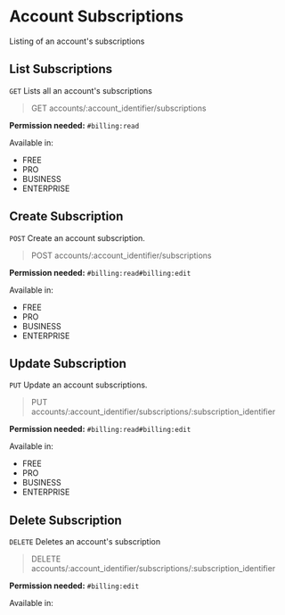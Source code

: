# Account Subscriptions

Listing of an account's subscriptions

## List Subscriptions

`GET` Lists all an account's subscriptions

> GET accounts/:account_identifier/subscriptions

**Permission needed:** `#billing:read`

Available in:

* FREE
* PRO
* BUSINESS
* ENTERPRISE


## Create Subscription

`POST` Create an account subscription.

> POST accounts/:account_identifier/subscriptions

**Permission needed:** `#billing:read#billing:edit`

Available in:

* FREE
* PRO
* BUSINESS
* ENTERPRISE


## Update Subscription

`PUT` Update an account subscriptions.

> PUT accounts/:account_identifier/subscriptions/:subscription_identifier

**Permission needed:** `#billing:read#billing:edit`

Available in:

* FREE
* PRO
* BUSINESS
* ENTERPRISE


## Delete Subscription

`DELETE` Deletes an account's subscription

> DELETE accounts/:account_identifier/subscriptions/:subscription_identifier

**Permission needed:** `#billing:edit`

Available in:



